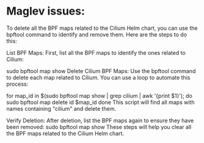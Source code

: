 


#  Maglev issues:

To delete all the BPF maps related to the Cilium Helm chart, you can use the bpftool command to identify and remove them. Here are the steps to do this:

List BPF Maps: First, list all the BPF maps to identify the ones related to Cilium:

sudo bpftool map show
Delete Cilium BPF Maps: Use the bpftool command to delete each map related to Cilium. You can use a loop to automate this process:

for map_id in $(sudo bpftool map show | grep cilium | awk '{print $1}'); do
    sudo bpftool map delete id $map_id
done
This script will find all maps with names containing "cilium" and delete them.

Verify Deletion: After deletion, list the BPF maps again to ensure they have been removed:
sudo bpftool map show
These steps will help you clear all the BPF maps related to the Cilium Helm chart.
